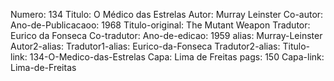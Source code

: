 Numero: 134
Titulo: O Médico das Estrelas
Autor: Murray Leinster
Co-autor: 
Ano-de-Publicacaoo: 1968
Titulo-original: The Mutant Weapon
Tradutor: Eurico da Fonseca
Co-tradutor: 
Ano-de-edicao: 1959
alias: Murray-Leinster
Autor2-alias: 
Tradutor1-alias: Eurico-da-Fonseca
Tradutor2-alias: 
Titulo-link: 134-O-Medico-das-Estrelas
Capa: Lima de Freitas
pags: 150
Capa-link: Lima-de-Freitas